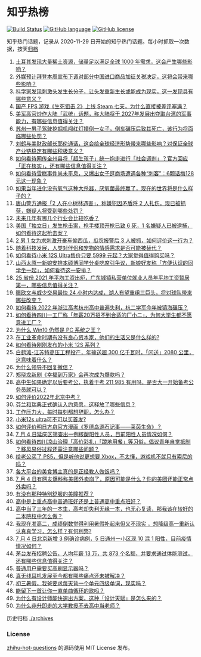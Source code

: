 # 知乎热榜
[![Build Status](https://github.com/ToWeLong/zhihu-hot-questions/workflows/CI/badge.svg)](https://github.com/ToWeLong/zhihu-hot-questions/actions)
[![GitHub language](https://img.shields.io/badge/language-golang-orange.svg)](https://golang.org/)
[![GitHub license](https://img.shields.io/github/license/ToWeLong/zhihu-hot-questions)](https://github.com/ToWeLong/zhihu-hot-questions/blob/main/LICENSE)

知乎热门话题，记录从 2020-11-29 日开始的知乎热门话题。每小时抓取一次数据，按天[归档](./archives)

<!-- BEGIN -->

1. [土耳其发现大量稀土资源，储量足以满足全球 1000 年需求，这会产生哪些影响？](https://www.zhihu.com/question/541520322)
1. [外媒预计拜登本周宣布下调对部分中国进口商品加征关税决定，这将会带来哪些影响？](https://www.zhihu.com/question/541593039)
1. [科学家发现刺激头发生长分子，让头发重新生长或能成为现实，这一发现具有哪些意义？](https://www.zhihu.com/question/541462251)
1. [国产 FPS 游戏《生死狙击 2》上线 Steam 七天，为什么直接被差评塞满？](https://www.zhihu.com/question/541482620)
1. [美军高官炒作大陆「武统」话题，称大陆将于 2027年发展出夺取台湾的军事能力，有哪些信息值得关注？](https://www.zhihu.com/question/541443220)
1. [苏州一男子驾驶挖掘机闯红灯撞倒一女子，倒车碾压后致其死亡，该行为将面临哪些处罚？](https://www.zhihu.com/question/541282071)
1. [刘鹤与美财政部长耶伦通话，这会给全球经济形势带来哪些影响？对保证全球产业链稳定有哪些积极意义？](https://www.zhihu.com/question/541592443)
1. [如何看待网传全州县将「超生孩子」统一抱走进行「社会调剂」？官方回应「正在核实」，还有哪些信息值得关注？](https://www.zhihu.com/question/541612322)
1. [如何看待雪糕事件尚未平息，又爆出女子逛商场遭遇各种“刺客”：6颗话梅128元这一现象？](https://www.zhihu.com/question/541339978)
1. [如果当年进化没有氧气这种大杀器，厌氧菌最终赢了，现在的世界将是什么样子的？](https://www.zhihu.com/question/350611954)
1. [唐山警方通报「2 人在小树林遇害」，称嫌犯因矛盾将 2 人扎伤，现已被抓获，嫌疑人将受到哪些处罚？](https://www.zhihu.com/question/541493043)
1. [未来几年有哪几个行业会比较吃香？](https://www.zhihu.com/question/515200489)
1. [美国「独立日」发生枪击案，枪手楼顶开枪已致 6 死，1 名嫌疑人已被逮捕，如何看待这起枪击案？](https://www.zhihu.com/question/541579643)
1. [2 男 1 女为求刺激开豪车偷西瓜，瓜农报警后 3 人被抓，如何评价这一行为？](https://www.zhihu.com/question/541432279)
1. [随着科技发展，人类对伴侣和宠物的情感需求是否可能被替代？](https://www.zhihu.com/question/539164562)
1. [如何看待小米 12S Ultra售价只要 5999 元起？大家觉得值得购买吗？](https://www.zhihu.com/question/541510514)
1. [山西太原一新娘安排本硕博同学分桌吃席引争议，新娘好友称「方便认识的同学坐一起」，如何看待这一安排？](https://www.zhihu.com/question/541455377)
1. [25 省份 2021 年平均工资出炉，广东城镇私营单位就业人员年平均工资暂居第一，哪些信息值得关注？](https://www.zhihu.com/question/541484324)
1. [曝欧文与威少交易最快 24 小时内达成，湖人有望重组三巨头，将对球队带来哪些改变？](https://www.zhihu.com/question/541457427)
1. [如何看待 2022 年浙江高考杭州高中普遍失利，杭二学军今年被镇海碾压？](https://www.zhihu.com/question/540186028)
1. [如何看待四川一工厂称「年薪20万招不到合适的厂小二」，为何大学生都不愿意进工厂？](https://www.zhihu.com/question/541311610)
1. [为什么 Win10 仍然是 PC 系统之王？](https://www.zhihu.com/question/540922748)
1. [在工业革命时期有没有良心资本家，他们的生活又是什么样的?](https://www.zhihu.com/question/541189548)
1. [如何看待刚刚发布的小米 12S 系列？](https://www.zhihu.com/question/541506230)
1. [白鹤滩-江苏特高压工程投产，年输送超 300 亿千瓦时，「闪送」2080 公里，这意味着什么？](https://www.zhihu.com/question/540999310)
1. [为什么领导不回复微信？](https://www.zhihu.com/question/360314702)
1. [郑晓龙新剧《幸福到万家》会再次成为爆款吗？](https://www.zhihu.com/question/521767239)
1. [高中生如果确定以后要考公，执着于考 211 985 有用吗，是否大一开始备考公务员就可以？](https://www.zhihu.com/question/539398215)
1. [如何评价2022年北京中考？](https://www.zhihu.com/question/468093751)
1. [芬兰和瑞典正式确认入约意愿，这释放了哪些信息？](https://www.zhihu.com/question/541585670)
1. [工作压力大，每时每刻都想辞职，怎么办？](https://www.zhihu.com/question/332821832)
1. [小米12s ultra可不可以买首发?](https://www.zhihu.com/question/541461177)
1. [如何评价明日方舟官方漫画《罗德岛源石记事——莱茵生命》？](https://www.zhihu.com/question/541270649)
1. [7 月 4 日延庆区筛查出一例核酸阳性人员，目前阳性人员情况如何？](https://www.zhihu.com/question/541461099)
1. [如何看待四川凉山治理「高价彩礼」「蹲地用餐」等习俗，倡议青年自觉抵制 ？移风易俗过程还需注意哪些问题？](https://www.zhihu.com/question/541411259)
1. [给老公买了 PS5，但是听他说更想要 Xbox，不太懂，游戏机不就只有索尼的吗？](https://www.zhihu.com/question/537431864)
1. [各大平台的美食博主真的是正经教人做饭吗？](https://www.zhihu.com/question/512573068)
1. [7 月 4 日有网友爆料称美团外卖崩了，原因可能是什么？你的美团还能正常点外卖吗？](https://www.zhihu.com/question/541484477)
1. [有没有那种特别舒服的美瞳推荐？](https://www.zhihu.com/question/282949513)
1. [高中是上重点高中普通班好还是上普通高中重点班好？](https://www.zhihu.com/question/541514923)
1. [高中当了三年的一本生，高考却失利无缘一本，也无心复读，那我该在较好的二本院校中怎么做？](https://www.zhihu.com/question/541578726)
1. [我现在准高二，成绩倒数觉得利用暑假补起来但又不现实 ，想降级高一重新认认真真学习，怎么样？有何利弊?](https://www.zhihu.com/question/541614442)
1. [7 月 4 日北京新增 3 例确诊病例，5 日通州一小区现 10 混 1 阳性，目前疫情情况如何？](https://www.zhihu.com/question/541576913)
1. [茅台发布招聘公告，人均年薪 13 万，共 873 个名额，并要求通过体能测试，还有哪些信息值得关注？](https://www.zhihu.com/question/541531351)
1. [普通用户需要买高刷显示器吗？](https://www.zhihu.com/question/534002084)
1. [真无线耳机发展至今都有哪些痛点还未被解决？](https://www.zhihu.com/question/540327492)
1. [初三暑假，我爸要求每天背一个单元四级单词，现实吗？](https://www.zhihu.com/question/539983342)
1. [能留下一首让你一直单曲循环的歌吗？](https://www.zhihu.com/question/539588764)
1. [为什么有设计师能快速出方案，这种「设计天赋」是怎么来的？](https://www.zhihu.com/question/537595624)
1. [为什么非升即走的大学教授不去高中当老师？](https://www.zhihu.com/question/530301437)

<!-- END -->

历史归档 [./archives](./archives)


### License
[zhihu-hot-questions](https://github.com/towelong/zhihu-hot-questions) 的源码使用 MIT License 发布。